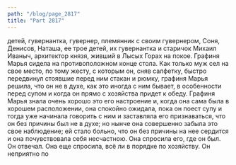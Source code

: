 ```yaml
---
path: "/blog/page_2817"
title: "Part 2817"
---
```


детей, гувернантка, гувернер, племянник с своим гувернером, Соня, Денисов, Наташа, ее трое детей, их гувернантка и старичок Михаил Иваныч, архитектор князя, живший в Лысых Горах на покое.
Графиня Марья сидела на противоположном конце стола. Как только муж сел на свое место, по тому жесту, с которым он, сняв салфетку, быстро передвинул стоявшие перед ним стакан и рюмку, графиня Марья решила, что он не в духе, как это иногда с ним бывает, в особенности перед супом и когда он прямо с хозяйства придет к обеду. Графиня Марья знала очень хорошо это его настроение и, когда она сама была в хорошем расположении, она спокойно ожидала, пока он поест супу и тогда уже начинала говорить с ним и заставляла его признаваться, что он без причины был не в духе; но нынче она совершенно забыла это свое наблюдение; ей стало больно, что он без причины на нее сердится и она почувствовала себя несчастною. Она спросила его, где он был. Он отвечал. Она еще спросила, всё ли в порядке по хозяйству. Он неприятно по
